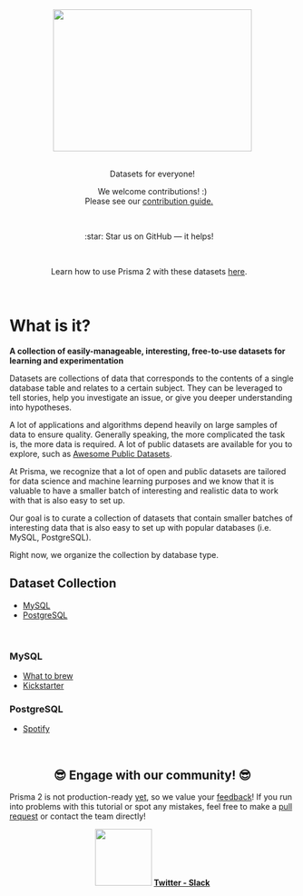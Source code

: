 <div align="center">
	<img width="350" height="250" src="https://i.imgur.com/PUTL6O6.png">
	<br>
	<br>
</div>
<div class="title">
	<p align="center">
		Datasets for everyone!
	</p>
</div>
<p align="center">
	We welcome contributions! :) <br>
	Please see our <a href="contributing.md">contribution guide.</a>&nbsp;&nbsp;&nbsp;
</p>
<br>
<p align="center">
	:star: Star us on GitHub — it helps!&nbsp;&nbsp;&nbsp;
</p>
<br>
<p align="center">
	Learn how to use Prisma 2 with these datasets <a href="prisma.md">here</a>.&nbsp;&nbsp;&nbsp;
</p>
<br>

# What is it?  

**A collection of easily-manageable, interesting, free-to-use datasets for learning and experimentation**

Datasets are collections of data that corresponds to the contents of a single database table and relates to a certain subject.  They can be leveraged to tell stories, help you investigate an issue, or give you deeper understanding into hypotheses.   

A lot of applications and algorithms depend heavily on large samples of data to ensure quality.  Generally speaking, the more complicated the task is, the more data is required. A lot of public datasets are available for you to explore, such as [Awesome Public Datasets](https://github.com/awesomedata/awesome-public-datasets).

At Prisma, we recognize that a lot of open and public datasets are tailored for data science and machine learning purposes and we know that it is valuable to have a smaller batch of interesting and realistic data to work with that is also easy to set up. 

Our goal is to curate a collection of datasets that contain smaller batches of interesting data that is also easy to set up with popular databases (i.e. MySQL, PostgreSQL). 

Right now, we organize the collection by database type. 

## Dataset Collection

- [MySQL](#MySQL)
- [PostgreSQL](#PostgreSQL)

<br>

### MySQL

- [What to brew](https://github.com/infoverload/datasets/tree/master/datasets/mysql/what-to-brew)
- [Kickstarter](https://github.com/infoverload/datasets/tree/master/datasets/mysql/kickstarter)

### PostgreSQL

- [Spotify](https://github.com/infoverload/datasets/tree/master/datasets/postgres/spotify)

<br>

<h2 align="center"> 😎  Engage with our community!  😎 </h2>

<p align="center">

Prisma 2 is not production-ready [yet](https://github.com/prisma/prisma2/blob/master/docs/limitations.md), so we value your [feedback](https://github.com/prisma/prisma2/blob/master/docs/prisma2-feedback.md)! If you run into problems with this tutorial or spot any mistakes, feel free to make a [pull request](https://github.com/infoverload/datasets/pulls) or contact the team directly!

</p>

<div align="center">
  <img width="100" height="100" src="https://media.giphy.com/media/ja0GIbM7tPVQws8xJK/giphy.gif">
  <strong><a href="https://twitter.com/prisma">Twitter - </a></strong>
  <strong><a href="https://slack.prisma.io">Slack</a></strong>
</div>

